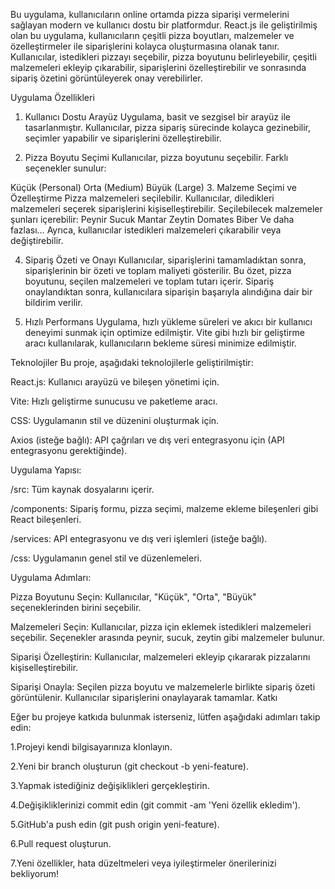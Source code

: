 Bu uygulama, kullanıcıların online ortamda pizza siparişi vermelerini sağlayan modern ve kullanıcı dostu bir platformdur. React.js ile geliştirilmiş olan bu uygulama, kullanıcıların çeşitli pizza boyutları, malzemeler ve özelleştirmeler ile siparişlerini kolayca oluşturmasına olanak tanır. Kullanıcılar, istedikleri pizzayı seçebilir, pizza boyutunu belirleyebilir, çeşitli malzemeleri ekleyip çıkarabilir, siparişlerini özelleştirebilir ve sonrasında sipariş özetini görüntüleyerek onay verebilirler.

Uygulama Özellikleri
1. Kullanıcı Dostu Arayüz
Uygulama, basit ve sezgisel bir arayüz ile tasarlanmıştır. Kullanıcılar, pizza sipariş sürecinde kolayca gezinebilir, seçimler yapabilir ve siparişlerini özelleştirebilir.

2. Pizza Boyutu Seçimi
Kullanıcılar, pizza boyutunu seçebilir. Farklı seçenekler sunulur:

Küçük (Personal)
Orta (Medium)
Büyük (Large)
3. Malzeme Seçimi ve Özelleştirme
Pizza malzemeleri seçilebilir. Kullanıcılar, diledikleri malzemeleri seçerek siparişlerini kişiselleştirebilir. Seçilebilecek malzemeler şunları içerebilir:
Peynir
Sucuk
Mantar
Zeytin
Domates
Biber
Ve daha fazlası…
Ayrıca, kullanıcılar istedikleri malzemeleri çıkarabilir veya değiştirebilir.

4. Sipariş Özeti ve Onayı
Kullanıcılar, siparişlerini tamamladıktan sonra, siparişlerinin bir özeti ve toplam maliyeti gösterilir. Bu özet, pizza boyutunu, seçilen malzemeleri ve toplam tutarı içerir. Sipariş onaylandıktan sonra, kullanıcılara siparişin başarıyla alındığına dair bir bildirim verilir.

5. Hızlı Performans
Uygulama, hızlı yükleme süreleri ve akıcı bir kullanıcı deneyimi sunmak için optimize edilmiştir. Vite gibi hızlı bir geliştirme aracı kullanılarak, kullanıcıların bekleme süresi minimize edilmiştir.

Teknolojiler
Bu proje, aşağıdaki teknolojilerle geliştirilmiştir:

React.js: Kullanıcı arayüzü ve bileşen yönetimi için.

Vite: Hızlı geliştirme sunucusu ve paketleme aracı.

CSS: Uygulamanın stil ve düzenini oluşturmak için.

Axios (isteğe bağlı): API çağrıları ve dış veri entegrasyonu için (API entegrasyonu gerektiğinde).

Uygulama Yapısı:

/src: Tüm kaynak dosyalarını içerir.

/components: Sipariş formu, pizza seçimi, malzeme ekleme bileşenleri gibi React bileşenleri.

/services: API entegrasyonu ve dış veri işlemleri (isteğe bağlı).

/css: Uygulamanın genel stil ve düzenlemeleri.

Uygulama Adımları:

Pizza Boyutunu Seçin: Kullanıcılar, "Küçük", "Orta", "Büyük" seçeneklerinden birini seçebilir.

Malzemeleri Seçin: Kullanıcılar, pizza için eklemek istedikleri malzemeleri seçebilir. Seçenekler arasında peynir, sucuk, zeytin gibi malzemeler bulunur.

Siparişi Özelleştirin: Kullanıcılar, malzemeleri ekleyip çıkararak pizzalarını kişiselleştirebilir.

Siparişi Onayla: Seçilen pizza boyutu ve malzemelerle birlikte sipariş özeti görüntülenir. Kullanıcılar siparişlerini onaylayarak tamamlar.
Katkı

Eğer bu projeye katkıda bulunmak isterseniz, lütfen aşağıdaki adımları takip edin:

1.Projeyi kendi bilgisayarınıza klonlayın.

2.Yeni bir branch oluşturun (git checkout -b yeni-feature).

3.Yapmak istediğiniz değişiklikleri gerçekleştirin.

4.Değişikliklerinizi commit edin (git commit -am 'Yeni özellik ekledim').

5.GitHub'a push edin (git push origin yeni-feature).

6.Pull request oluşturun.

7.Yeni özellikler, hata düzeltmeleri veya iyileştirmeler önerilerinizi bekliyorum!




